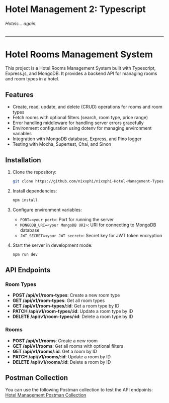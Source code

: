 # Hotel Management 2: Typescript
###### Hotels... again.
---

# Hotel Rooms Management System

This project is a Hotel Rooms Management System built with Typescript, Express.js, and MongoDB. It provides a backend API for managing rooms and room types in a hotel.

## Features

- Create, read, update, and delete (CRUD) operations for rooms and room types
- Fetch rooms with optional filters (search, room type, price range)
- Error handling middleware for handling server errors gracefully
- Environment configuration using dotenv for managing environment variables
- Integration with MongoDB database, Express, and Pino logger
- Testing with Mocha, Supertest, Chai, and Sinon

## Installation

1. Clone the repository:
   ```bash
   git clone https://github.com/nixxphi/nixxphi-Hotel-Management-Typescript2/
   ```

2. Install dependencies:
   ```bash
   npm install
   ```

3. Configure environment variables:
   - `PORT=<your port>`: Port for running the server
   - `MONGODB_URI=<your MongoDB URI>`: URI for connecting to MongoDB database
   - `JWT_SECRET=<your JWT secret>`: Secret key for JWT token encryption

4. Start the server in development mode:
   ```bash
   npm run dev
   ```

## API Endpoints

### Room Types

- **POST /api/v1/room-types**: Create a new room type
- **GET /api/v1/room-types**: Get all room types
- **GET /api/v1/room-types/:id**: Get a room type by ID
- **PATCH /api/v1/room-types/:id**: Update a room type by ID
- **DELETE /api/v1/room-types/:id**: Delete a room type by ID

### Rooms

- **POST /api/v1/rooms**: Create a new room
- **GET /api/v1/rooms**: Get all rooms with optional filters
- **GET /api/v1/rooms/:id**: Get a room by ID
- **PATCH /api/v1/rooms/:id**: Update a room by ID
- **DELETE /api/v1/rooms/:id**: Delete a room by ID

## Postman Collection

You can use the following Postman collection to test the API endpoints:
[Hotel Management Postman Collection](#)